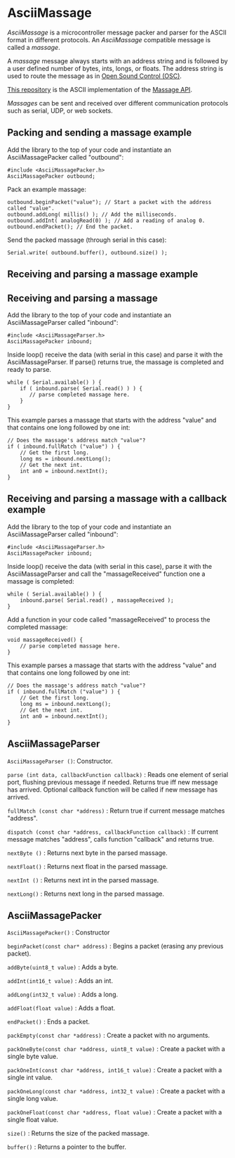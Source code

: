 # AsciiMassage

*AsciiMassage* is a microcontroller message packer and parser for the ASCII format in different protocols. An *AsciiMassage* compatible message is called a *massage*.

A *massage* message always starts with an address string and is followed by a user defined number of bytes, ints, longs, or floats.  The address string is used to route the message as in [Open Sound Control (OSC)](http://opensoundcontrol.org/introduction-osc).

[This repository](https://github.com/SofaPirate/AsciiMassage) is the ASCII implementation of the [Massage API](https://github.com/SofaPirate/Massenger).

*Massages* can be sent and received over different communication protocols such as serial, UDP, or web sockets.

Packing and sending a massage example
-------------------------------------

Add the library to the top of your code and instantiate an AsciiMassagePacker called "outbound":
```
#include <AsciiMassagePacker.h>
AsciiMassagePacker outbound;
```

Pack an example massage:
```
outbound.beginPacket("value"); // Start a packet with the address called "value".
outbound.addLong( millis() ); // Add the milliseconds.
outbound.addInt( analogRead(0) ); // Add a reading of analog 0.
outbound.endPacket(); // End the packet.
```

Send the packed massage (through serial in this case):
```
Serial.write( outbound.buffer(), outbound.size() );
```

Receiving and parsing a massage example
---------------------------------------


Receiving and parsing a massage
-------------------------------
Add the library to the top of your code and instantiate an AsciiMassageParser called "inbound":
```
#include <AsciiMassageParser.h>
AsciiMassagePacker inbound;

```

Inside loop() receive the data (with serial in this case) and parse it with the AsciiMassageParser. If parse() returns true, the massage is completed and ready to parse.
```
while ( Serial.available() ) {
    if ( inbound.parse( Serial.read() ) ) {
       // parse completed massage here.
    }
}
```

This example parses a massage that starts with the address "value" and that contains one long followed by one int:
```
// Does the massage's address match "value"?
if ( inbound.fullMatch ("value") ) {
    // Get the first long.
    long ms = inbound.nextLong();
    // Get the next int.
    int an0 = inbound.nextInt();
}
```

Receiving and parsing a massage with a callback example 
-------------------------------------------------------
Add the library to the top of your code and instantiate an AsciiMassageParser called "inbound":
```
#include <AsciiMassageParser.h>
AsciiMassagePacker inbound;
```

Inside loop() receive the data (with serial in this case), parse it with the AsciiMassageParser and call the "massageReceived" function one a massage is completed:
```
while ( Serial.available() ) {
    inbound.parse( Serial.read() , massageReceived );
}
```

Add a function in your code called "massageReceived" to process the completed massage:
```
void massageReceived() {
	// parse completed massage here.
}
```

This example parses a massage that starts with the address "value" and that contains one long followed by one int:
```
// Does the massage's address match "value"?
if ( inbound.fullMatch ("value") ) {
    // Get the first long.
    long ms = inbound.nextLong();
    // Get the next int.
    int an0 = inbound.nextInt();
}
```


AsciiMassageParser
-------------

`AsciiMassageParser ()`: Constructor.
 
`parse (int data, callbackFunction callback)` : Reads one element of serial port, flushing previous message if needed. Returns true iff new message has arrived. Optional callback function will be called if new message has arrived. 
 
`fullMatch (const char *address)` : Return true if current message matches "address".
 
`dispatch (const char *address, callbackFunction callback)` : If current message matches "address", calls function "callback" and returns true.
 
`nextByte ()` : Returns next byte in the parsed massage.

`nextFloat()` : Returns next float in the parsed massage.

`nextInt ()` : Returns next int in the parsed massage.

`nextLong()` : Returns next long in the parsed massage.
 
AsciiMassagePacker
-------------

`AsciiMassagePacker()` : Constructor

`beginPacket(const char* address)` : Begins a packet (erasing any previous packet).

`addByte(uint8_t value)` : Adds a byte.

`addInt(int16_t value)` : Adds an int.

`addLong(int32_t value)` : Adds a long.

`addFloat(float value)` : Adds a float.

`endPacket()` : Ends a packet.

`packEmpty(const char *address)` : Create a packet with no arguments.
  
`packOneByte(const char *address, uint8_t value)` : Create a packet with a single byte value.

`packOneInt(const char *address, int16_t value)` : Create a packet with a single int value.

`packOneLong(const char *address, int32_t value)` :   Create a packet with a single long value.

`packOneFloat(const char *address, float value)` : Create a packet with a single float value.

`size()` : Returns the size of the packed massage.

`buffer()` : Returns a pointer to the buffer.



